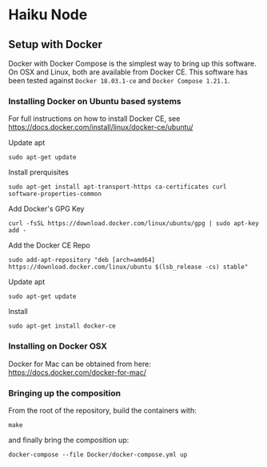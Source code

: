 Haiku Node
==========

Setup with Docker
-----------------

Docker with Docker Compose is the simplest way to bring up this
software. On OSX and Linux, both are available from Docker CE. This
software has been tested against `Docker 18.03.1-ce` and
`Docker Compose 1.21.1`.

### Installing Docker on Ubuntu based systems

For full instructions on how to install Docker CE, see
<https://docs.docker.com/install/linux/docker-ce/ubuntu/>

Update apt

    sudo apt-get update

Install prerquisites

    sudo apt-get install apt-transport-https ca-certificates curl software-properties-common

Add Docker's GPG Key

    curl -fsSL https://download.docker.com/linux/ubuntu/gpg | sudo apt-key add -

Add the Docker CE Repo

    sudo add-apt-repository "deb [arch=amd64] https://download.docker.com/linux/ubuntu $(lsb_release -cs) stable"

Update apt

    sudo apt-get update

Install

    sudo apt-get install docker-ce

### Installing on Docker OSX

Docker for Mac can be obtained from here:
<https://docs.docker.com/docker-for-mac/>

### Bringing up the composition

From the root of the repository, build the containers with:

    make

and finally bring the composition up:

    docker-compose --file Docker/docker-compose.yml up


